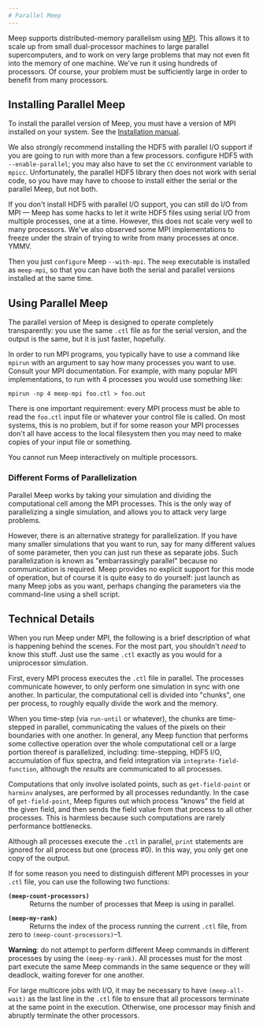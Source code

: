 ```yaml
---
# Parallel Meep
---
```


Meep supports distributed-memory parallelism using [MPI](https://en.wikipedia.org/wiki/MPI). This allows it to scale up from small dual-processor machines to large parallel supercomputers, and to work on very large problems that may not even fit into the memory of one machine. We've run it using hundreds of processors. Of course, your problem must be sufficiently large in order to benefit from many processors.

Installing Parallel Meep
------------------------

To install the parallel version of Meep, you must have a version of MPI installed on your system. See the [Installation manual](Installation.md#mpi-parallel-machines).

We also *strongly* recommend installing the HDF5 with parallel I/O support if you are going to run with more than a few processors. configure HDF5 with `--enable-parallel`; you may also have to set the `CC` environment variable to `mpicc`. Unfortunately, the parallel HDF5 library then does not work with serial code, so you have may have to choose to install either the serial or the parallel Meep, but not both.

If you don't install HDF5 with parallel I/O support, you can still do I/O from MPI — Meep has some hacks to let it write HDF5 files using serial I/O from multiple processes, one at a time. However, this does not scale very well to many processors. We've also observed some MPI implementations to freeze under the strain of trying to write from many processes at once. YMMV.

Then you just `configure` Meep `--with-mpi`. The `meep` executable is installed as `meep-mpi`, so that you can have both the serial and parallel versions installed at the same time.

Using Parallel Meep
-------------------

The parallel version of Meep is designed to operate completely transparently: you use the same `.ctl` file as for the serial version, and the output is the same, but it is just faster, hopefully.

In order to run MPI programs, you typically have to use a command like `mpirun` with an argument to say how many processes you want to use. Consult your MPI documentation. For example, with many popular MPI implementations, to run with 4 processes you would use something like:

```
mpirun -np 4 meep-mpi foo.ctl > foo.out
```

There is one important requirement: every MPI process must be able to read the `foo.ctl` input file or whatever your control file is called. On most systems, this is no problem, but if for some reason your MPI processes don't all have access to the local filesystem then you may need to make copies of your input file or something.

You cannot run Meep interactively on multiple processors.

### Different Forms of Parallelization

Parallel Meep works by taking your simulation and dividing the computational cell among the MPI processes. This is the only way of parallelizing a single simulation, and allows you to attack very large problems.

However, there is an alternative strategy for parallelization. If you have many smaller simulations that you want to run, say for many different values of some parameter, then you can just run these as separate jobs. Such parallelization is known as "embarrassingly parallel" because no communication is required. Meep provides no explicit support for this mode of operation, but of course it is quite easy to do yourself: just launch as many Meep jobs as you want, perhaps changing the parameters via the command-line using a shell script.

Technical Details
-----------------

When you run Meep under MPI, the following is a brief description of what is happening behind the scenes. For the most part, you shouldn't *need* to know this stuff. Just use the same `.ctl` exactly as you would for a uniprocessor simulation.

First, every MPI process executes the `.ctl` file in parallel. The processes communicate however, to only perform one simulation in sync with one another. In particular, the computational cell is divided into "chunks", one per process, to roughly equally divide the work and the memory.

When you time-step (via `run-until` or whatever), the chunks are time-stepped in parallel, communicating the values of the pixels on their boundaries with one another. In general, any Meep function that performs some collective operation over the whole computational cell or a large portion thereof is parallelized, including: time-stepping, HDF5 I/O, accumulation of flux spectra, and field integration via `integrate-field-function`, although the *results* are communicated to all processes.

Computations that only involve isolated points, such as `get-field-point` or `harminv` analyses, are performed by all processes redundantly. In the case of `get-field-point`, Meep figures out which process "knows" the field at the given field, and then sends the field value from that process to all other processes. This is harmless because such computations are rarely performance bottlenecks.

Although all processes execute the `.ctl` in parallel, `print` statements are ignored for all process but one (process \#0). In this way, you only get one copy of the output.

If for some reason you need to distinguish different MPI processes in your `.ctl` file, you can use the following two functions:

**`(meep-count-processors)`**  
&nbsp;&nbsp;&nbsp;&nbsp;&nbsp;&nbsp;&nbsp;&nbsp;&nbsp;&nbsp;
Returns the number of processes that Meep is using in parallel.

**`(meep-my-rank)`**  
&nbsp;&nbsp;&nbsp;&nbsp;&nbsp;&nbsp;&nbsp;&nbsp;&nbsp;&nbsp;
Returns the index of the process running the current `.ctl` file, from zero to `(meep-count-processors)`–1.

**Warning**: do not attempt to perform different Meep commands in different processes by using the `(meep-my-rank)`. All processes must for the most part execute the same Meep commands in the same sequence or they will deadlock, waiting forever for one another.

For large multicore jobs with I/O, it may be necessary to have `(meep-all-wait)` as the last line in the `.ctl` file to ensure that all processors terminate at the same point in the execution. Otherwise, one processor may finish and abruptly terminate the other processors.
